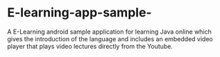 # E-learning-app-sample-
A E-Learning android sample application for learning Java online which gives the introduction of the language and includes an embedded video player that plays video lectures directly from the Youtube.
